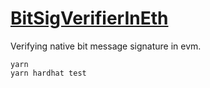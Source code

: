# [BitSigVerifierInEth](https://github.com/EvanChain/bit-sig-verifier-in-eth)
Verifying native bit message signature in evm.

```shell
yarn
yarn hardhat test
```
